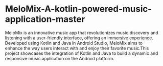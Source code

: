 # MeloMix-A-kotlin-powered-music-application-master

MeloMix is an innovative music app that revolutionizes music discovery and listening with a user-friendly interface, offering an immersive experience. Developed using Kotlin and Java in Android Studio, MeloMix aims to enhance the way users interact with and enjoy their favorite music.This project showcases the integration of Kotlin and Java to build a dynamic and responsive music application on the Android platform.

